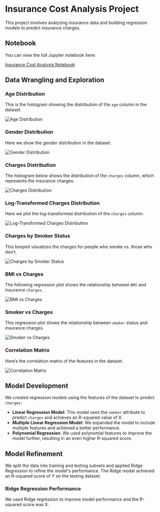 # Insurance Cost Analysis Project

This project involves analyzing insurance data and building regression models to predict insurance charges.

## Notebook

You can view the full Jupyter notebook here:

[Insurance Cost Analysis Notebook](./Data-Analytics-for-Insurance-Cost-Data-Set.ipynb)

## Data Wrangling and Exploration

### Age Distribution
This is the histogram showing the distribution of the `age` column in the dataset.

![Age Distribution](./images/age_distribution.png)

### Gender Distribution
Here we show the gender distribution in the dataset.

![Gender Distribution](./images/gender_distribution.png)

### Charges Distribution
The histogram below shows the distribution of the `charges` column, which represents the insurance charges.

![Charges Distribution](./images/charges_distribution.png)

### Log-Transformed Charges Distribution
Here we plot the log-transformed distribution of the `charges` column.

![Log-Transformed Charges Distribution](./images/log_charges_distribution.png)

### Charges by Smoker Status
This boxplot visualizes the charges for people who smoke vs. those who don’t.

![Charges by Smoker Status](./images/charges_by_smoker.png)

### BMI vs Charges
The following regression plot shows the relationship between `BMI` and insurance `charges`.

![BMI vs Charges](./images/bmi_vs_charges.png)

### Smoker vs Charges
This regression plot shows the relationship between `smoker` status and insurance charges.

![Smoker vs Charges](./images/smoker_vs_charges.png)

### Correlation Matrix
Here’s the correlation matrix of the features in the dataset.

![Correlation Matrix](./images/correlation_matrix.png)

## Model Development

We created regression models using the features of the dataset to predict `charges`:

- **Linear Regression Model**: This model uses the `smoker` attribute to predict `charges` and achieves an R-squared value of X.
- **Multiple Linear Regression Model**: We expanded the model to include multiple features and achieved a better performance.
- **Polynomial Regression**: We used polynomial features to improve the model further, resulting in an even higher R-squared score.

## Model Refinement

We split the data into training and testing subsets and applied Ridge Regression to refine the model's performance. The Ridge model achieved an R-squared score of Y on the testing dataset.

### Ridge Regression Performance
We used Ridge regression to improve model performance and the R-squared score was X.

